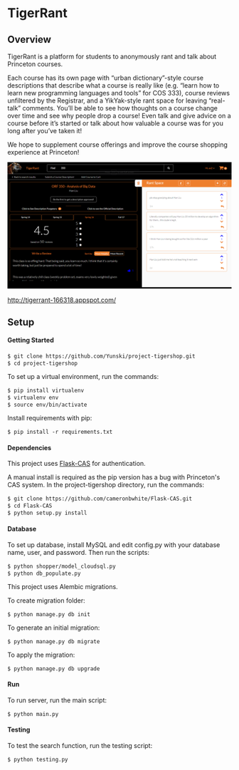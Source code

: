 # TigerRant

## Overview
TigerRant is a platform for students to anonymously rant and talk about Princeton courses. 

Each course has its own page with “urban dictionary”-style course descriptions that describe what a course is really like (e.g. “learn how to learn new programming languages and tools” for COS 333), course reviews unfiltered by the Registrar, and a YikYak-style rant space for leaving “real-talk” comments. You’ll be able to see how thoughts on a course change over time and see why people drop a course! Even talk and give advice on a course before it’s started or talk about how valuable a course was for you long after you’ve taken it! 

We hope to supplement course offerings and improve the course shopping experience at Princeton!

![alt text](https://raw.githubusercontent.com/Yunski/TigerRant/master/shopper/static/img/screenshot.png)

http://tigerrant-166318.appspot.com/

## Setup
#### Getting Started
```
$ git clone https://github.com/Yunski/project-tigershop.git
$ cd project-tigershop
```
To set up a virtual environment, run the commands:
```
$ pip install virtualenv
$ virtualenv env
$ source env/bin/activate
```
Install requirements with pip:
```
$ pip install -r requirements.txt
```
#### Dependencies
This project uses [Flask-CAS](https://github.com/cameronbwhite/Flask-CAS) for authentication.

A manual install is required as the pip version has a bug with Princeton's CAS system.
In the project-tigershop directory, run the commands:
```
$ git clone https://github.com/cameronbwhite/Flask-CAS.git
$ cd Flask-CAS
$ python setup.py install
```
#### Database
To set up database, install MySQL and edit config.py with your database name, user, and password.
Then run the scripts:
```
$ python shopper/model_cloudsql.py
$ python db_populate.py
```
This project uses Alembic migrations. 

To create migration folder:
```
$ python manage.py db init
```
To generate an initial migration:
```
$ python manage.py db migrate
```
To apply the migration:
```
$ python manage.py db upgrade
```
#### Run
To run server, run the main script:
```
$ python main.py
```
#### Testing
To test the search function, run the testing script:
```
$ python testing.py
```

